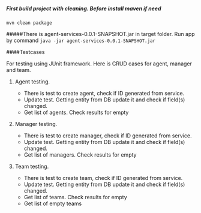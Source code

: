 ##### First build project with cleaning. Before install maven if need
``
mvn clean package
``

#####There is agent-services-0.0.1-SNAPSHOT.jar in target folder. Run app by command
``
java -jar agent-services-0.0.1-SNAPSHOT.jar 
``

####Testcases

For testing using JUnit framework. Here is CRUD cases for agent, manager and team.

1. Agent testing. 
    - There is test to create agent, check if ID generated from service.
    - Update test. Getting entity from DB update it and check if field(s) changed. 
    - Get list of agents. Check results for empty
    
2. Manager testing. 
    - There is test to create manager, check if ID generated from service.
    - Update test. Getting entity from DB update it and check if field(s) changed. 
    - Get list of managers. Check results for empty
    
3. Team testing. 
    - There is test to create team, check if ID generated from service.
    - Update test. Getting entity from DB update it and check if field(s) changed. 
    - Get list of teams. Check results for empty
    - Get list of empty teams